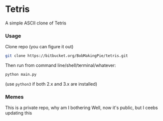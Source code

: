 # Tetris #
A simple ASCII clone of Tetris

### Usage ###
Clone repo (you can figure it out)
```sh
git clone https://bitbucket.org/BobMakingPie/tetris.git
```
Then run from command line/shell/terminal/whatever:
```sh
python main.py
```
(use `python3` if both 2.x and 3.x are installed)

### Memes ###
This is a private repo, why am I bothering
Well, now it's public, but I ceebs updating this
